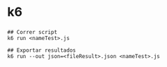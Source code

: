 # k6

### 

 ```shell
 ## Correr script
 k6 run <nameTest>.js
 
 ## Exportar resultados
 k6 run --out json=<fileResult>.json <nameTest>.js
 
 ```

